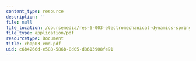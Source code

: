 ```yaml
---
content_type: resource
description: ''
file: null
file_location: /coursemedia/res-6-003-electromechanical-dynamics-spring-2009/c6b4266de588586b8d05d8613908fe91_chap03_emd.pdf
file_type: application/pdf
resourcetype: Document
title: chap03_emd.pdf
uid: c6b4266d-e588-586b-8d05-d8613908fe91
---
```

